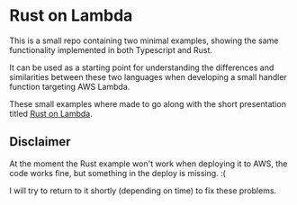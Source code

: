# Rust on Lambda

This is a small repo containing two minimal examples, showing the same functionality implemented in both Typescript and Rust.

It can be used as a starting point for understanding the differences and similarities between these two languages when developing a small handler function targeting AWS Lambda.

These small examples where made to go along with the short presentation titled [Rust on Lambda](./Presentation.md).

## Disclaimer

At the moment the Rust example won't work when deploying it to AWS, the code works fine, but something in the deploy is missing. :(

I will try to return to it shortly (depending on time) to fix these problems.
